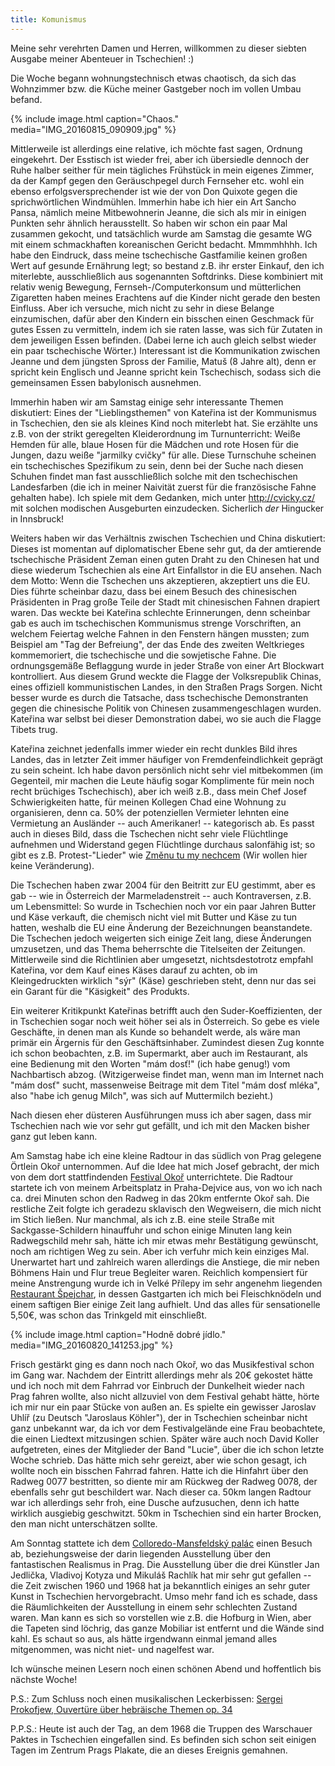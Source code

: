 ```yaml
---
title: Komunismus
---
```


Meine sehr verehrten Damen und Herren, willkommen zu dieser
siebten Ausgabe meiner Abenteuer in Tschechien! :)

Die Woche begann wohnungstechnisch etwas chaotisch, da sich das Wohnzimmer
bzw. die Küche meiner Gastgeber noch im vollen Umbau befand.

{% include image.html caption="Chaos." media="IMG_20160815_090909.jpg" %}

Mittlerweile ist allerdings eine relative, ich möchte fast sagen,
Ordnung eingekehrt. Der Esstisch ist wieder frei, aber ich übersiedle
dennoch der Ruhe halber seither für mein tägliches Frühstück in
mein eigenes Zimmer, da der Kampf gegen den Geräuschpegel
durch Fernseher etc. wohl ein ebenso erfolgsversprechender ist
wie der von Don Quixote gegen die sprichwörtlichen Windmühlen.
Immerhin habe ich hier ein Art Sancho Pansa, nämlich
meine Mitbewohnerin Jeanne, die sich als mir in einigen Punkten
sehr ähnlich herausstellt. So haben wir schon ein paar Mal zusammen
gekocht, und tatsächlich wurde am Samstag die gesamte WG mit einem
schmackhaften koreanischen Gericht bedacht. Mmmmhhhh.
Ich habe den Eindruck, dass meine tschechische Gastfamilie keinen
großen Wert auf gesunde Ernährung legt; so bestand z.B. ihr erster Einkauf,
den ich miterlebte, ausschließlich aus sogenannten Softdrinks.
Diese kombiniert mit relativ wenig Bewegung, Fernseh-/Computerkonsum und
mütterlichen Zigaretten haben meines Erachtens auf die Kinder nicht gerade
den besten Einfluss. Aber ich versuche, mich nicht zu sehr in diese Belange
einzumischen, dafür aber den Kindern ein bisschen einen Geschmack
für gutes Essen zu vermitteln, indem ich sie raten lasse, was sich für
Zutaten in dem jeweiligen Essen befinden. (Dabei lerne ich auch gleich
selbst wieder ein paar tschechische Wörter.)
Interessant ist die Kommunikation zwischen Jeanne und dem jüngsten Spross
der Familie, Matuš (8 Jahre alt), denn er spricht kein Englisch und
Jeanne spricht kein Tschechisch, sodass sich die gemeinsamen Essen
babylonisch ausnehmen.

Immerhin haben wir am Samstag einige sehr interessante Themen diskutiert:
Eines der "Lieblingsthemen" von Kateřina ist der Kommunismus in Tschechien,
den sie als kleines Kind noch miterlebt hat. Sie erzählte uns z.B. von
der strikt geregelten Kleiderordnung im Turnunterricht:
Weiße Hemden für alle, blaue Hosen für die Mädchen und rote Hosen für die Jungen,
dazu weiße "jarmilky cvičky" für alle. Diese Turnschuhe scheinen ein
tschechisches Spezifikum zu sein, denn bei der Suche nach diesen Schuhen
findet man fast ausschließlich solche mit den tschechischen Landesfarben
(die ich in meiner Naivität zuerst für die französische Fahne gehalten habe).
Ich spiele mit dem Gedanken, mich unter <http://cvicky.cz/> mit solchen
modischen Ausgeburten einzudecken. Sicherlich *der* Hingucker in Innsbruck!

Weiters haben wir das Verhältnis zwischen Tschechien und China diskutiert:
Dieses ist momentan auf diplomatischer Ebene sehr gut, da der amtierende
tschechische Präsident Zeman einen guten Draht zu den Chinesen hat
und diese wiederum Tschechien als eine Art Einfallstor in die EU ansehen.
Nach dem Motto: Wenn die Tschechen uns akzeptieren, akzeptiert uns die EU.
Dies führte scheinbar dazu, dass bei einem Besuch des chinesischen Präsidenten
in Prag große Teile der Stadt mit chinesischen Fahnen drapiert waren.
Das weckte bei Kateřina schlechte Erinnerungen, denn scheinbar gab es auch
im tschechischen Kommunismus strenge Vorschriften, an welchem Feiertag 
welche Fahnen in den Fenstern hängen mussten; zum Beispiel am
"Tag der Befreiung", der das Ende des zweiten Weltkrieges kommemoriert,
die tschechische und die sowjetische Fahne.
Die ordnungsgemäße Beflaggung wurde in jeder Straße von einer Art Blockwart
kontrolliert. Aus diesem Grund weckte die Flagge der Volksrepublik Chinas,
eines offiziell kommunistischen Landes, in den Straßen Prags Sorgen.
Nicht besser wurde es durch die Tatsache, dass tschechische Demonstranten
gegen die chinesische Politik von Chinesen zusammengeschlagen wurden.
Kateřina war selbst bei dieser Demonstration dabei, wo sie auch
die Flagge Tibets trug.

Kateřina zeichnet jedenfalls immer wieder ein recht dunkles Bild
ihres Landes, das in letzter Zeit immer häufiger von Fremdenfeindlichkeit
geprägt zu sein scheint.
Ich habe davon persönlich nicht sehr viel mitbekommen (im Gegenteil,
mir machen die Leute häufig sogar Komplimente für mein noch recht
brüchiges Tschechisch), aber ich weiß z.B., dass mein Chef Josef
Schwierigkeiten hatte, für meinen Kollegen Chad eine Wohnung
zu organisieren, denn ca. 50% der potenziellen Vermieter lehnten
eine Vermietung an Ausländer -- auch Amerikaner! -- kategorisch ab.
Es passt auch in dieses Bild, dass die Tschechen nicht sehr viele
Flüchtlinge aufnehmen und Widerstand gegen Flüchtlinge durchaus
salonfähig ist; so gibt es z.B. Protest-"Lieder" wie
[Změnu tu my nechcem] (Wir wollen hier keine Veränderung).

Die Tschechen haben zwar 2004 für den Beitritt zur EU gestimmt,
aber es gab -- wie in Österreich der Marmeladenstreit -- auch
Kontraversen, z.B. um Lebensmittel: So wurde in Tschechien
noch vor ein paar Jahren Butter und Käse verkauft, die chemisch nicht
viel mit Butter und Käse zu tun hatten, weshalb die EU eine
Änderung der Bezeichnungen beanstandete. Die Tschechen jedoch
weigerten sich einige Zeit lang, diese Änderungen umzusetzen,
und das Thema beherrschte die Titelseiten der Zeitungen.
Mittlerweile sind die Richtlinien aber umgesetzt, nichtsdestotrotz
empfahl Kateřina, vor dem Kauf eines Käses darauf zu achten,
ob im Kleingedruckten wirklich "sýr" (Käse) geschrieben steht,
denn nur das sei ein Garant für die "Käsigkeit" des Produkts.

Ein weiterer Kritikpunkt Kateřinas betrifft auch den Suder-Koeffizienten,
der in Tschechien sogar noch weit höher sei als in Österreich.
So gebe es viele Geschäfte, in denen man als Kunde so behandelt werde,
als wäre man primär ein Ärgernis für den Geschäftsinhaber.
Zumindest diesen Zug konnte ich schon beobachten, z.B. im Supermarkt,
aber auch im Restaurant, als eine Bedienung mit den Worten "mám dosť!"
(ich habe genug!) vom Nachbartisch abzog.
(Witzigerweise findet man, wenn man im Internet nach "mám dosť" sucht,
massenweise Beitrage mit dem Titel "mám dosť mléka", also
"habe ich genug Milch", was sich auf Muttermilch bezieht.)

Nach diesen eher düsteren Ausführungen muss ich aber sagen,
dass mir Tschechien nach wie vor sehr gut gefällt, und ich mit den
Macken bisher ganz gut leben kann.

Am Samstag habe ich eine kleine Radtour in das südlich von Prag gelegene
Örtlein Okoř unternommen. Auf die Idee hat mich Josef gebracht,
der mich von dem dort stattfindenden [Festival Okoř] unterrichtete.
Die Radtour startete ich von meinem Arbeitsplatz in Praha-Dejvice aus,
von wo ich nach ca. drei Minuten schon den Radweg in das 20km entfernte
Okoř sah. Die restliche Zeit folgte ich geradezu sklavisch den Wegweisern,
die mich nicht im Stich ließen. Nur manchmal, als ich z.B. eine steile Straße
mit Sackgasse-Schildern hinauffuhr und schon einige Minuten lang kein
Radwegschild mehr sah, hätte ich mir etwas mehr Bestätigung gewünscht,
noch am richtigen Weg zu sein. Aber ich verfuhr mich kein einziges Mal.
Unerwartet hart und zahlreich waren allerdings die Anstiege, die mir
neben Böhmens Hain und Flur treue Begleiter waren.
Reichlich kompensiert für meine Anstrengung wurde ich in Velké Přílepy 
im sehr angenehm liegenden [Restaurant Špejchar], in dessen Gastgarten
ich mich bei Fleischknödeln und einem saftigen Bier einige Zeit lang aufhielt.
Und das alles für sensationelle 5,50€, was schon das Trinkgeld mit einschließt.

{% include image.html caption="Hodně dobré jídlo." media="IMG_20160820_141253.jpg" %}

Frisch gestärkt ging es dann noch nach Okoř, wo das Musikfestival schon
im Gang war. Nachdem der Eintritt allerdings mehr als 20€ gekostet hätte
und ich noch mit dem Fahrrad vor Einbruch der Dunkelheit wieder nach Prag
fahren wollte, also nicht allzuviel von dem Festival gehabt hätte,
hörte ich mir nur ein paar Stücke von außen an. Es spielte ein gewisser
Jaroslav Uhlíř (zu Deutsch "Jaroslaus Köhler"), der in Tschechien scheinbar
nicht ganz unbekannt war, da ich vor dem Festivalgelände eine Frau beobachtete,
die einen Liedtext mitzusingen schien.
Später wäre auch noch David Koller aufgetreten, eines der Mitglieder der Band
"Lucie", über die ich schon letzte Woche schrieb. Das hätte mich sehr gereizt,
aber wie schon gesagt, ich wollte noch ein bisschen Fahrrad fahren.
Hatte ich die Hinfahrt über den Radweg 0077 bestritten, so diente mir am
Rückweg der Radweg 0078, der ebenfalls sehr gut beschildert war.
Nach dieser ca. 50km langen Radtour war ich allerdings sehr froh,
eine Dusche aufzusuchen, denn ich hatte wirklich ausgiebig geschwitzt.
50km in Tschechien sind ein harter Brocken, den man nicht unterschätzen sollte.

Am Sonntag stattete ich dem [Colloredo-Mansfeldský palác] einen Besuch ab,
beziehungsweise der darin liegenden Ausstellung über den
fantastischen Realismus in Prag.
Die Ausstellung über die drei Künstler Jan Jedlička, Vladivoj Kotyza und
Mikuláš Rachlík hat mir sehr gut gefallen -- die Zeit zwischen 1960 und 1968
hat ja bekanntlich einiges an sehr guter Kunst in Tschechien hervorgebracht.
Umso mehr fand ich es schade, dass die Räumlichkeiten der Ausstellung
in einem sehr schlechten Zustand waren.
Man kann es sich so vorstellen wie z.B. die Hofburg in Wien,
aber die Tapeten sind löchrig, das ganze Mobiliar ist entfernt und
die Wände sind kahl. Es schaut so aus, als hätte irgendwann einmal jemand
alles mitgenommen, was nicht niet- und nagelfest war.

Ich wünsche meinen Lesern noch einen schönen Abend und hoffentlich
bis nächste Woche!

P.S.: Zum Schluss noch einen musikalischen Leckerbissen:
[Sergei Prokofjew, Ouvertüre über hebräische Themen op. 34](https://www.youtube.com/watch?v=S8SYkAGsDW0)

P.P.S.: Heute ist auch der Tag, an dem 1968 die Truppen des
Warschauer Paktes in Tschechien eingefallen sind.
Es befinden sich schon seit einigen Tagen im Zentrum Prags Plakate,
die an dieses Ereignis gemahnen.

[Změnu tu my nechcem]: https://www.youtube.com/watch?v=Igb_qWu0Q9s
[Restaurant Špejchar]: http://restaurant-spejchar.webnode.cz/
[Festival Okoř]: http://www.festivalokor.cz/
[Colloredo-Mansfeldský palác]: https://cs.wikipedia.org/wiki/Colloredo-Mansfeldsk%C3%BD_pal%C3%A1c
